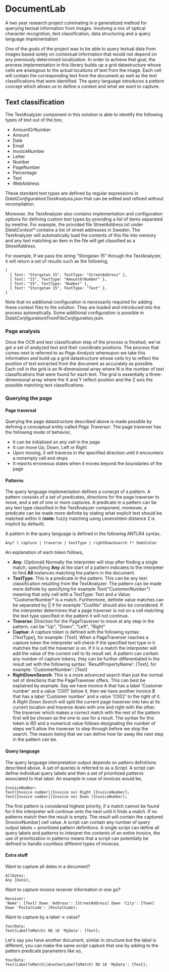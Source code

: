 # DocumentLab
A two year research project culminating in a generalized method for querying textual information from images. Involving a mix of optical character recognition, text classification, data structuring and a query language implementation

One of the goals of the project was to be able to query textual data from images based solely on contextual information that would not depend on any previously determined localization. In order to achieve that goal, the process implementation in this library builds up a grid datastructure whose cells are analogous to the actual locations of text from the image. Each cell will contain the corresponding text from the document as well as the text classifications that were identified. The query language introduces a *pattern* concept which allows us to define a context and what we want to capture.

## Text classification
The TextAnalyzer component in this solution is able to identify the following types of text out of the box,
* AmountOrNumber
* Amount
* Date
* Email
* InvoiceNumber
* Letter
* Number
* PageNumber
* Percentage
* Text 
* WebAddress

These standard text types are defined by regular expressions in *Data\Configuration\TextAnalysis.json* that can be edited and refined without recompilation. 

Moreover, the TextAnalyzer also contains implementation and configuration options for defining custom text types by providing a list of items separated by newline. For example, the provided file StreetAddress.txt under *Data\Context\** contains a list of street addresses in Sweden. The TextAnalyzer will automatically load the contents of this file into memory and any text matching an item in the file will get classified as a *StreetAddress*.

For example, if we pass the string "Storgatan 15" through the TextAnalyzer, it will return a set of results such as the following,
```
[
  { Text: "Storgatan 15", TextType: "StreetAddress" },
  { Text: "15", TextType: "AmountOrNumber" },
  { Text: "15", TextType: "Number" },
  { Text: "Storgatan 15", TextType: "Text" },
]
```
Note that no additional configuration is necessarily required for adding these context files to the solution. They are loaded and introduced into the process automatically. Some additional configuration is possible in *Data\Configuration\FromFileConfiguration.json*.

### Page analysis
Once the OCR and text classification step of the process is finished, we've got a set of analyzed text and their coordinate positions. The process that comes next is referred to as *Page Analysis* whereupon we take this information and build up a grid datastructure whose cells try to reflect the position of text extracted from the document as accurately as possible. Each cell in the grid is an N-dimensional array where N is the number of text classifications that were found for each text. The grid is essentially a three-dimensional array where the X and Y reflect position and the Z axis the possible matching text classifications.

### Querying the page
#### Page traversal
Querying the page datastructure described above is made possible by defining a conceptual entity called *Page Traverser*. The page traverser has the following mode of behavior,
* It can be initialized on any cell in the page
* It can move Up, Down, Left or Right
* Upon moving, it will traverse in the specified direction until it encounters a nonempty cell and stops
* It reports erroneous states when it moves beyond the boundaries of the page

#### Patterns
The query language implementation defines a conecpt of a *pattern*. A pattern consists of a set of predicates, directions for the page traverser to move, and a set of one or more captures. A predicate in a pattern can be any text type classified in the TextAnalyzer component, moreover, a predicate can be made more definite by stating what explicit text should be matched within it (**note:** fuzzy matching using Levenshtein distance 2 is implicit by default).

A pattern in the query language is defined in the following ANTLR4 syntax,
```
Any? ( capture | traverse | textType | rightDownSearch )* SemiColon
```

An explanation of each token follows,
* **Any**: (Optional) Normally the interpreter will stop after finding a single match, specifying **Any** at the start of a pattern indicates to the interpeter to find **All** instances matching the pattern in the document.
* **TextType**: This is a predicate in the pattern. This can be any text classification resulting from the TextAnalyzer. The pattern can be made more definite by specifying for example *Text("CustomerNumber")* meaning that only cell with a TextType: Text and a Value: "CustomerNumber* is a match. Furthermore, definite value matches can be separated by || if for example "CustNo" should also be considered. If the interpreter determines that a page traverser is not on a cell matching the text type specified in the pattern it will not continue. 
* **Traverse**: Direction for the PageTraverser to move at any step in the pattern, can be "Up", "Down", "Left", "Right"
* **Captue**: A capture token is defined with the following syntax: [TextType], for example: [Text]. When a PageTraverser reaches a capture token the interpreter will check if the specified text type in it matches the cell the traverser is on. If it is a match the interpreter will add the value of the current cell to its result set. A pattern can contain any number of capture tokens, they can be further differentiated in the result set with the following syntax: 'ResultPropertyName': [Text], for example: 'CustomerNumber': [Text]
* **RightDownSearch**: This is a more advanced search than just the normal set of directions that the PageTraverser offers. This can best be explained by example. Say we have invoice A that has a label 'Customer number' and a value 'C001' below it, then we have another invoice B that has a label 'Customer number' and a value 'C002' to the right of it. A *Right Down Search* will split the current page traverser into two at its current location and traverse down with one and right with the other. The traverser which makes a correct match with the rest of the pattern first will be chosen as the one to use for a result. The syntax for this token is *RD* and a numerical value follows designating the number of steps we'll allow the traverser to step through before we stop the search. The reason being that we can define how far away the next step in the pattern can be.

#### Query language
The query language interpretation output depends on pattern defintiions described above. A set of queries is referred to as a *Script*. A script can define individual query labels and then a set of prioritized patterns associated to that label. An example in case of invoices would be,
```
InvoiceNumber:
Text(Invoice number||Invoice no) Right [InvoiceNumber];
Text(Invoice number||Invoice no) Down [InvoiceNumber];
```

The first pattern is considered highest priority, if a match cannot be found for it the interpreter will continue onto the next until it finds a match. If no patterns match then the result is empty. The result will contain the captured [InvoiceNumber] cell value. A script can contain any number of query output labels + prioritized pattern definitions. A single script can define all query labels and patterns to interpret the contents of an entire invoice, the use of prioritization in patterns means that a script can potentially be defined to handle countless different types of invoices. 

#### Extra stuff
Want to capture all dates in a document?
```
AllDates:
Any [Date];
```

Want to capture invoice receiver information in one go? 
```
Receiver:
'Name': [Text] Down 'Address': [StreetAddress] Down 'City': [Town] Down 'PostalCode': [PostalCode];
```

Want to capture by a label -> value?
```
YourData:
Text(LabelToMatch) RD 10 'MyData': [Text];
```

Let's say you have another document, similar in structure but the label is different, you can make the same script capture that one by adding to the pattern predicate parameters like so,
```
YourData:
Text(LabelToMatch||AnotherLabelToMatch) RD 10 'MyData': [Text];
```
